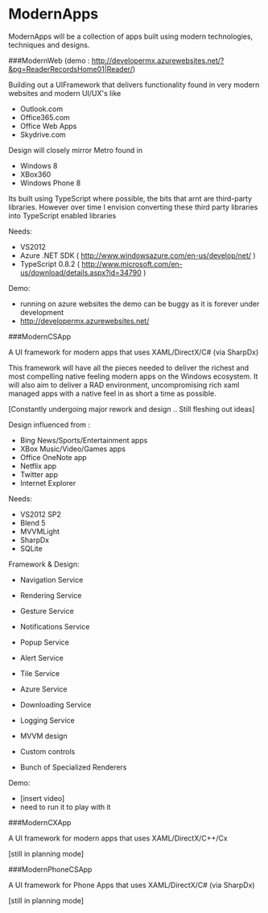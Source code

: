 ModernApps
==========

ModernApps will be a collection of apps built using modern technologies, techniques and designs.



###ModernWeb  (demo : http://developermx.azurewebsites.net/?&pg=ReaderRecordsHome01|Reader/)

Building out a UIFramework that delivers functionality found in very modern websites and modern UI/UX's like
  - Outlook.com
  - Office365.com
  - Office Web Apps
  - Skydrive.com

Design will closely mirror Metro found in 
  - Windows 8
  - XBox360
  - Windows Phone 8

Its built using TypeScript where possible, the bits that arnt are third-party libraries. However over time I envision converting these third party libraries into TypeScript enabled libraries

Needs:   
  - VS2012
  - Azure .NET SDK ( http://www.windowsazure.com/en-us/develop/net/ )
  - TypeScript 0.8.2 ( http://www.microsoft.com/en-us/download/details.aspx?id=34790 )  

  
Demo:
  - running on azure websites the demo can be buggy as it is forever under development 
  - http://developermx.azurewebsites.net/     





###ModernCSApp

A UI framework for modern apps that uses XAML/DirectX/C# (via SharpDx)

This framework will have all the pieces needed to deliver the richest and most compelling native feeling modern apps on the Windows ecosystem.
It will also aim to deliver a RAD environment, uncompromising rich xaml managed apps with a native feel in as short a time as possible.

[Constantly undergoing major rework and design .. Still fleshing out ideas]

Design influenced from :

  - Bing News/Sports/Entertainment apps
  - XBox Music/Video/Games apps
  - Office OneNote app
  - Netflix app
  - Twitter app
  - Internet Explorer

Needs:

  - VS2012 SP2
  - Blend 5
  - MVVMLight
  - SharpDx
  - SQLite

Framework & Design:

  - Navigation Service
  - Rendering Service
  - Gesture Service
  - Notifications Service
  - Popup Service
  - Alert Service
  - Tile Service
  - Azure Service
  - Downloading Service
  - Logging Service
  
  - MVVM design
  - Custom controls
  - Bunch of Specialized Renderers

Demo:

  - [insert video]
  - need to run it to play with it



###ModernCXApp

A UI framework for modern apps that uses XAML/DirectX/C++/Cx

[still in planning mode]


###ModernPhoneCSApp 

A UI framework for Phone Apps that uses XAML/DirectX/C# (via SharpDx)
  
[still in planning mode]
